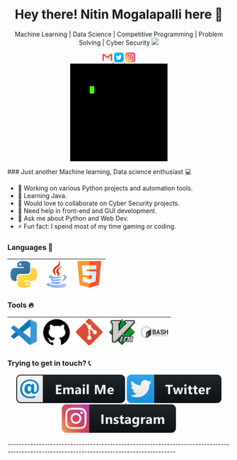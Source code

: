 <h1 align="center"> Hey there! Nitin Mogalapalli here 👋 </h1>
<p align="center">
   Machine Learning | Data Science | Competitive Programming | Problem Solving | Cyber Security   <img src="https://media.giphy.com/media/WUlplcMpOCEmTGBtBW/giphy.gif" width="30">
</p>

<p align="center">
  <a href="mailto:mogalapallinitin@gmail.com">
    <img alt="Gmail" width="22px" src="https://raw.githubusercontent.com/nitinmogalapalli/nitinmogalapalli/master/assets/SVG/Social/gmail.svg" />
  </a>

  <a href="https://twitter.com/NitinMogalapal1">
    <img alt="Twitter" width="22px" src="https://raw.githubusercontent.com/nitinmogalapalli/nitinmogalapalli/master/assets/SVG/Social/twitter.svg" />
  </a>

  <a href="https://www.instagram.com/nitin_mogalapalli/">
    <img alt="Instagram" width="22px" src="https://raw.githubusercontent.com/nitinmogalapalli/nitinmogalapalli/master/assets/SVG/Social/instagram.svg" />
  </a>
  <br />
   <img align="center" alt="GIF" src="https://raw.githubusercontent.com/nitinmogalapalli/nitinmogalapalli/master/assets/GIF/Gif.gif" />
</p>
### Just another Machine learning, Data science enthusiast 💻 

  - 📝 Working on various Python projects and automation tools.
  - 🌱 Learning Java.
  - 👯 Would love to collaborate on Cyber Security projects.
  - 🤔 Need help in front-end and GUI development.
  - 💬 Ask me about Python and Web Dev.
  - ⚡ Fun fact: I spend most of my time gaming or coding.

### Languages 🚀

|<a href="https://www.python.org/"><img src="https://raw.githubusercontent.com/nitinmogalapalli/nitinmogalapalli/master/assets/SVG/Languages/python.svg" width=60></a> | <a href="https://www.java.com/en/"><img src="https://raw.githubusercontent.com/nitinmogalapalli/nitinmogalapalli/master/assets/SVG/Languages/java.svg" width=60></a>| <a href="https://developer.mozilla.org/en-US/docs/Web/Guide/HTML/HTML5"><img src="https://raw.githubusercontent.com/nitinmogalapalli/nitinmogalapalli/master/assets/SVG/Languages/html5.svg" width=60></a> |
|:---:|:---:|:---:|

### Tools 🔥

|<a href="https://code.visualstudio.com/"><img src="https://raw.githubusercontent.com/nitinmogalapalli/nitinmogalapalli/master/assets/SVG/Tools/Vscode.svg" width=60></a> |<a href="http://github.com/"><img src="https://raw.githubusercontent.com/nitinmogalapalli/nitinmogalapalli/master/assets/SVG/Tools/github.svg" width=60></a> |<a href="https://git-scm.com/"><img src="https://raw.githubusercontent.com/nitinmogalapalli/nitinmogalapalli/master/assets/SVG/Tools/git.svg" width=60></a> |<a href="https://www.vim.org/"><img src="https://raw.githubusercontent.com/nitinmogalapalli/nitinmogalapalli/master/assets/SVG/Tools/vim.svg" width=60></a> |<a href="https://www.gnu.org/software/bash/"><img src="https://raw.githubusercontent.com/nitinmogalapalli/nitinmogalapalli/master/assets/SVG/Tools/bash.svg" width=60></a> |
|:---:|:---:|:---:|:---:|:---:|
### Trying to get in touch? 📞

<p align="center">
  <a href="mailto:mogalapallinitin@gmail.com">
    <img alt="Gmail" src="https://raw.githubusercontent.com/nitinmogalapalli/nitinmogalapalli/master/assets/SVG/Contact/email.svg" style="vertical-align:top margin:6px 4px"/>
  </a>


  <a href="https://twitter.com/NitinMogalapal1">
    <img alt="Twitter" src="https://raw.githubusercontent.com/nitinmogalapalli/nitinmogalapalli/master/assets/SVG/Contact/twitter.svg" style="vertical-align:top margin:6px 4px"/>
  </a>

  <a href="https://www.instagram.com/nitin_mogalapalli/">
    <img alt="Instagram" src="https://raw.githubusercontent.com/nitinmogalapalli/nitinmogalapalli/master/assets/SVG/Contact/instagram.svg" style="vertical-align:top margin:6px 4px"/>
  </a>
</p>

<p align="c">-----------------------------------------------------------------------------------------------------------------------------------------</p>
